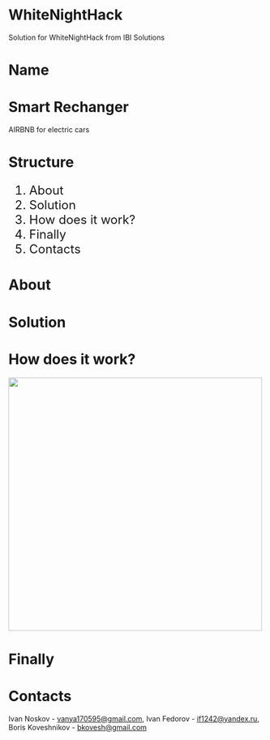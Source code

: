 # WhiteNightHack
Solution for WhiteNightHack from IBI Solutions
# Name

# Smart Rechanger
AIRBNB for electric cars

# Structure

<ol type="1" style="font-size: x-large;">
<li> About
<li> Solution
<li> How does it work?
<li> Finally
<li> Contacts
</ol>

# About



# Solution


# How does it work? 

<img src=".jpg" width="500px">


# Finally


# Contacts

Ivan Noskov - vanya170595@gmail.com,
Ivan Fedorov - if1242@yandex.ru,
Boris Koveshnikov - bkovesh@gmail.com
